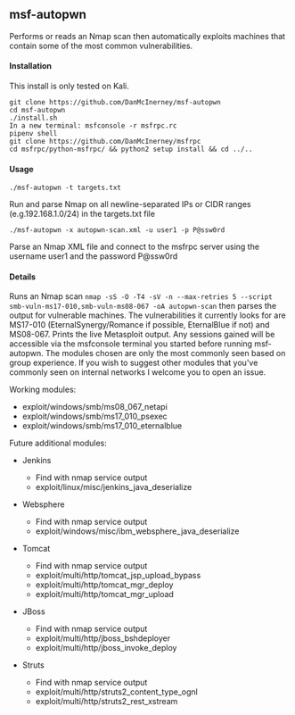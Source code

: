 msf-autopwn
------
Performs or reads an Nmap scan then automatically exploits machines that contain some of the most common vulnerabilities.

#### Installation
This install is only tested on Kali.

```
git clone https://github.com/DanMcInerney/msf-autopwn
cd msf-autopwn
./install.sh
In a new terminal: msfconsole -r msfrpc.rc
pipenv shell
git clone https://github.com/DanMcInerney/msfrpc
cd msfrpc/python-msfrpc/ && python2 setup install && cd ../..
```

#### Usage
```./msf-autopwn -t targets.txt```

Run and parse Nmap on all newline-separated IPs or CIDR ranges (e.g.192.168.1.0/24) in the targets.txt file

```./msf-autopwn -x autopwn-scan.xml -u user1 -p P@ssw0rd```

Parse an Nmap XML file and connect to the msfrpc server using the username user1 and the password P@ssw0rd

#### Details
Runs an Nmap scan ```nmap -sS -O -T4 -sV -n --max-retries 5 --script smb-vuln-ms17-010,smb-vuln-ms08-067 -oA autopwn-scan``` then parses the output for vulnerable machines. The vulnerabilities it currently looks for are MS17-010 (EternalSynergy/Romance if possible, EternalBlue if not) and MS08-067. Prints the live Metasploit output. Any sessions gained will be accessible via the msfconsole terminal you started before running msf-autopwn. The modules chosen are only the most commonly seen based on group experience. If you wish to suggest other modules that you've commonly seen on internal networks I welcome you to open an issue.

Working modules:
* exploit/windows/smb/ms08_067_netapi
* exploit/windows/smb/ms17_010_psexec
* exploit/windows/smb/ms17_010_eternalblue

Future additional modules:
* Jenkins
  * Find with nmap service output
  * exploit/linux/misc/jenkins_java_deserialize

* Websphere
  * Find with nmap service output
  * exploit/windows/misc/ibm_websphere_java_deserialize

* Tomcat
  * Find with nmap service output
  * exploit/multi/http/tomcat_jsp_upload_bypass
  * exploit/multi/http/tomcat_mgr_deploy
  * exploit/multi/http/tomcat_mgr_upload

* JBoss
  * Find with nmap service output
  * exploit/multi/http/jboss_bshdeployer
  * exploit/multi/http/jboss_invoke_deploy

* Struts
  * Find with nmap service output
  * exploit/multi/http/struts2_content_type_ognl
  * exploit/multi/http/struts2_rest_xstream
